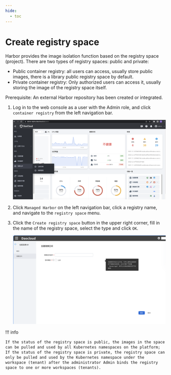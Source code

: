 ```yaml
---
hide:
  - toc
---
```


# Create registry space

Harbor provides the image isolation function based on the registry space (project). There are two types of registry spaces: public and private:

- Public container registry: all users can access, usually store public images, there is a library public registry space by default.
- Private container registry: Only authorized users can access it, usually storing the image of the registry space itself.

Prerequisite: An external Harbor repository has been created or integrated.

1. Log in to the web console as a user with the Admin role, and click `container registry` from the left navigation bar.

    ![container registry](images/hosted01.png)

1. Click `Managed Harbor` on the left navigation bar, click a registry name, and navigate to the `registry space` menu.

1. Click the `Create registry space` button in the upper right corner, fill in the name of the registry space, select the type and click `OK`.

    ![Create instance](images/create01.png)

!!! info

    If the status of the registry space is public, the images in the space can be pulled and used by all Kubernetes namespaces on the platform;
    If the status of the registry space is private, the registry space can only be pulled and used by the Kubernetes namespace under the workspace (tenant) after the administrator Admin binds the registry space to one or more workspaces (tenants).